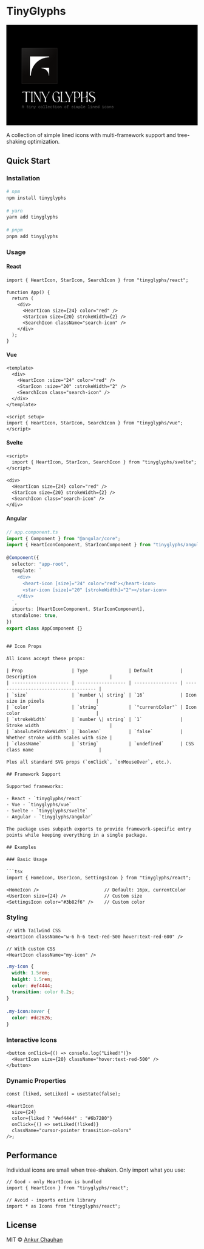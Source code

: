 # TinyGlyphs

![TinyGlyphs Logo](https://github.com/madebyankur/tinyglyphs/raw/main/apps/docs/public/assets/og.png)

A collection of simple lined icons with multi-framework support and tree-shaking optimization.

## Quick Start

### Installation

```bash
# npm
npm install tinyglyphs

# yarn
yarn add tinyglyphs

# pnpm
pnpm add tinyglyphs
```

### Usage

#### React

```tsx
import { HeartIcon, StarIcon, SearchIcon } from "tinyglyphs/react";

function App() {
  return (
    <div>
      <HeartIcon size={24} color="red" />
      <StarIcon size={20} strokeWidth={2} />
      <SearchIcon className="search-icon" />
    </div>
  );
}
```

#### Vue

```vue
<template>
  <div>
    <HeartIcon :size="24" color="red" />
    <StarIcon :size="20" :strokeWidth="2" />
    <SearchIcon class="search-icon" />
  </div>
</template>

<script setup>
import { HeartIcon, StarIcon, SearchIcon } from "tinyglyphs/vue";
</script>
```

#### Svelte

```svelte
<script>
  import { HeartIcon, StarIcon, SearchIcon } from "tinyglyphs/svelte";
</script>

<div>
  <HeartIcon size={24} color="red" />
  <StarIcon size={20} strokeWidth={2} />
  <SearchIcon class="search-icon" />
</div>
```

#### Angular

```typescript
// app.component.ts
import { Component } from "@angular/core";
import { HeartIconComponent, StarIconComponent } from "tinyglyphs/angular";

@Component({
  selector: "app-root",
  template: `
    <div>
      <heart-icon [size]="24" color="red"></heart-icon>
      <star-icon [size]="20" [strokeWidth]="2"></star-icon>
    </div>
  `,
  imports: [HeartIconComponent, StarIconComponent],
  standalone: true,
})
export class AppComponent {}
```

<script setup>
import { HeartIcon } from "tinyglyphs/vue";
</script>

````

## Icon Props

All icons accept these props:

| Prop                  | Type               | Default          | Description                           |
| --------------------- | ------------------ | ---------------- | ------------------------------------- |
| `size`                | `number \| string` | `16`             | Icon size in pixels                   |
| `color`               | `string`           | `"currentColor"` | Icon color                            |
| `strokeWidth`         | `number \| string` | `1`              | Stroke width                          |
| `absoluteStrokeWidth` | `boolean`          | `false`          | Whether stroke width scales with size |
| `className`           | `string`           | `undefined`      | CSS class name                        |

Plus all standard SVG props (`onClick`, `onMouseOver`, etc.).

## Framework Support

Supported frameworks:

- React - `tinyglyphs/react`
- Vue - `tinyglyphs/vue`
- Svelte - `tinyglyphs/svelte`
- Angular - `tinyglyphs/angular`

The package uses subpath exports to provide framework-specific entry points while keeping everything in a single package.

## Examples

### Basic Usage

```tsx
import { HomeIcon, UserIcon, SettingsIcon } from "tinyglyphs/react";

<HomeIcon />                        // Default: 16px, currentColor
<UserIcon size={24} />              // Custom size
<SettingsIcon color="#3b82f6" />    // Custom color
````

### Styling

```tsx
// With Tailwind CSS
<HeartIcon className="w-6 h-6 text-red-500 hover:text-red-600" />

// With custom CSS
<HeartIcon className="my-icon" />
```

```css
.my-icon {
  width: 1.5rem;
  height: 1.5rem;
  color: #ef4444;
  transition: color 0.2s;
}

.my-icon:hover {
  color: #dc2626;
}
```

### Interactive Icons

```tsx
<button onClick={() => console.log("Liked!")}>
  <HeartIcon size={20} className="hover:text-red-500" />
</button>
```

### Dynamic Properties

```tsx
const [liked, setLiked] = useState(false);

<HeartIcon
  size={24}
  color={liked ? "#ef4444" : "#6b7280"}
  onClick={() => setLiked(!liked)}
  className="cursor-pointer transition-colors"
/>;
```

## Performance

Individual icons are small when tree-shaken. Only import what you use:

```tsx
// Good - only HeartIcon is bundled
import { HeartIcon } from "tinyglyphs/react";

// Avoid - imports entire library
import * as Icons from "tinyglyphs/react";
```

## License

MIT © [Ankur Chauhan](https://ankur.design)

